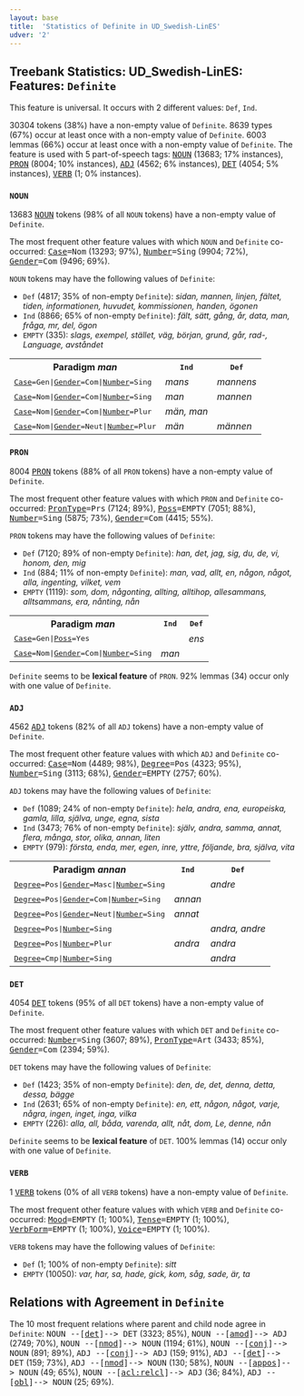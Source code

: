 ```yaml
---
layout: base
title:  'Statistics of Definite in UD_Swedish-LinES'
udver: '2'
---
```


## Treebank Statistics: UD_Swedish-LinES: Features: `Definite`

This feature is universal.
It occurs with 2 different values: `Def`, `Ind`.

30304 tokens (38%) have a non-empty value of `Definite`.
8639 types (67%) occur at least once with a non-empty value of `Definite`.
6003 lemmas (66%) occur at least once with a non-empty value of `Definite`.
The feature is used with 5 part-of-speech tags: <tt><a href="sv_lines-pos-NOUN.html">NOUN</a></tt> (13683; 17% instances), <tt><a href="sv_lines-pos-PRON.html">PRON</a></tt> (8004; 10% instances), <tt><a href="sv_lines-pos-ADJ.html">ADJ</a></tt> (4562; 6% instances), <tt><a href="sv_lines-pos-DET.html">DET</a></tt> (4054; 5% instances), <tt><a href="sv_lines-pos-VERB.html">VERB</a></tt> (1; 0% instances).

### `NOUN`

13683 <tt><a href="sv_lines-pos-NOUN.html">NOUN</a></tt> tokens (98% of all `NOUN` tokens) have a non-empty value of `Definite`.

The most frequent other feature values with which `NOUN` and `Definite` co-occurred: <tt><a href="sv_lines-feat-Case.html">Case</a></tt><tt>=Nom</tt> (13293; 97%), <tt><a href="sv_lines-feat-Number.html">Number</a></tt><tt>=Sing</tt> (9904; 72%), <tt><a href="sv_lines-feat-Gender.html">Gender</a></tt><tt>=Com</tt> (9496; 69%).

`NOUN` tokens may have the following values of `Definite`:

* `Def` (4817; 35% of non-empty `Definite`): <em>sidan, mannen, linjen, fältet, tiden, informationen, huvudet, kommissionen, handen, ögonen</em>
* `Ind` (8866; 65% of non-empty `Definite`): <em>fält, sätt, gång, år, data, man, fråga, mr, del, ögon</em>
* `EMPTY` (335): <em>slags, exempel, stället, väg, början, grund, går, rad-, Language, avståndet</em>

<table>
  <tr><th>Paradigm <i>man</i></th><th><tt>Ind</tt></th><th><tt>Def</tt></th></tr>
  <tr><td><tt><tt><a href="sv_lines-feat-Case.html">Case</a></tt><tt>=Gen</tt>|<tt><a href="sv_lines-feat-Gender.html">Gender</a></tt><tt>=Com</tt>|<tt><a href="sv_lines-feat-Number.html">Number</a></tt><tt>=Sing</tt></tt></td><td><em>mans</em></td><td><em>mannens</em></td></tr>
  <tr><td><tt><tt><a href="sv_lines-feat-Case.html">Case</a></tt><tt>=Nom</tt>|<tt><a href="sv_lines-feat-Gender.html">Gender</a></tt><tt>=Com</tt>|<tt><a href="sv_lines-feat-Number.html">Number</a></tt><tt>=Sing</tt></tt></td><td><em>man</em></td><td><em>mannen</em></td></tr>
  <tr><td><tt><tt><a href="sv_lines-feat-Case.html">Case</a></tt><tt>=Nom</tt>|<tt><a href="sv_lines-feat-Gender.html">Gender</a></tt><tt>=Com</tt>|<tt><a href="sv_lines-feat-Number.html">Number</a></tt><tt>=Plur</tt></tt></td><td><em>män, man</em></td><td></td></tr>
  <tr><td><tt><tt><a href="sv_lines-feat-Case.html">Case</a></tt><tt>=Nom</tt>|<tt><a href="sv_lines-feat-Gender.html">Gender</a></tt><tt>=Neut</tt>|<tt><a href="sv_lines-feat-Number.html">Number</a></tt><tt>=Plur</tt></tt></td><td><em>män</em></td><td><em>männen</em></td></tr>
</table>

### `PRON`

8004 <tt><a href="sv_lines-pos-PRON.html">PRON</a></tt> tokens (88% of all `PRON` tokens) have a non-empty value of `Definite`.

The most frequent other feature values with which `PRON` and `Definite` co-occurred: <tt><a href="sv_lines-feat-PronType.html">PronType</a></tt><tt>=Prs</tt> (7124; 89%), <tt><a href="sv_lines-feat-Poss.html">Poss</a></tt><tt>=EMPTY</tt> (7051; 88%), <tt><a href="sv_lines-feat-Number.html">Number</a></tt><tt>=Sing</tt> (5875; 73%), <tt><a href="sv_lines-feat-Gender.html">Gender</a></tt><tt>=Com</tt> (4415; 55%).

`PRON` tokens may have the following values of `Definite`:

* `Def` (7120; 89% of non-empty `Definite`): <em>han, det, jag, sig, du, de, vi, honom, den, mig</em>
* `Ind` (884; 11% of non-empty `Definite`): <em>man, vad, allt, en, någon, något, alla, ingenting, vilket, vem</em>
* `EMPTY` (1119): <em>som, dom, någonting, allting, alltihop, allesammans, alltsammans, era, nånting, nån</em>

<table>
  <tr><th>Paradigm <i>man</i></th><th><tt>Ind</tt></th><th><tt>Def</tt></th></tr>
  <tr><td><tt><tt><a href="sv_lines-feat-Case.html">Case</a></tt><tt>=Gen</tt>|<tt><a href="sv_lines-feat-Poss.html">Poss</a></tt><tt>=Yes</tt></tt></td><td></td><td><em>ens</em></td></tr>
  <tr><td><tt><tt><a href="sv_lines-feat-Case.html">Case</a></tt><tt>=Nom</tt>|<tt><a href="sv_lines-feat-Gender.html">Gender</a></tt><tt>=Com</tt>|<tt><a href="sv_lines-feat-Number.html">Number</a></tt><tt>=Sing</tt></tt></td><td><em>man</em></td><td></td></tr>
</table>

`Definite` seems to be **lexical feature** of `PRON`. 92% lemmas (34) occur only with one value of `Definite`.

### `ADJ`

4562 <tt><a href="sv_lines-pos-ADJ.html">ADJ</a></tt> tokens (82% of all `ADJ` tokens) have a non-empty value of `Definite`.

The most frequent other feature values with which `ADJ` and `Definite` co-occurred: <tt><a href="sv_lines-feat-Case.html">Case</a></tt><tt>=Nom</tt> (4489; 98%), <tt><a href="sv_lines-feat-Degree.html">Degree</a></tt><tt>=Pos</tt> (4323; 95%), <tt><a href="sv_lines-feat-Number.html">Number</a></tt><tt>=Sing</tt> (3113; 68%), <tt><a href="sv_lines-feat-Gender.html">Gender</a></tt><tt>=EMPTY</tt> (2757; 60%).

`ADJ` tokens may have the following values of `Definite`:

* `Def` (1089; 24% of non-empty `Definite`): <em>hela, andra, ena, europeiska, gamla, lilla, själva, unge, egna, sista</em>
* `Ind` (3473; 76% of non-empty `Definite`): <em>själv, andra, samma, annat, flera, många, stor, olika, annan, liten</em>
* `EMPTY` (979): <em>första, enda, mer, egen, inre, yttre, följande, bra, själva, vita</em>

<table>
  <tr><th>Paradigm <i>annan</i></th><th><tt>Ind</tt></th><th><tt>Def</tt></th></tr>
  <tr><td><tt><tt><a href="sv_lines-feat-Degree.html">Degree</a></tt><tt>=Pos</tt>|<tt><a href="sv_lines-feat-Gender.html">Gender</a></tt><tt>=Masc</tt>|<tt><a href="sv_lines-feat-Number.html">Number</a></tt><tt>=Sing</tt></tt></td><td></td><td><em>andre</em></td></tr>
  <tr><td><tt><tt><a href="sv_lines-feat-Degree.html">Degree</a></tt><tt>=Pos</tt>|<tt><a href="sv_lines-feat-Gender.html">Gender</a></tt><tt>=Com</tt>|<tt><a href="sv_lines-feat-Number.html">Number</a></tt><tt>=Sing</tt></tt></td><td><em>annan</em></td><td></td></tr>
  <tr><td><tt><tt><a href="sv_lines-feat-Degree.html">Degree</a></tt><tt>=Pos</tt>|<tt><a href="sv_lines-feat-Gender.html">Gender</a></tt><tt>=Neut</tt>|<tt><a href="sv_lines-feat-Number.html">Number</a></tt><tt>=Sing</tt></tt></td><td><em>annat</em></td><td></td></tr>
  <tr><td><tt><tt><a href="sv_lines-feat-Degree.html">Degree</a></tt><tt>=Pos</tt>|<tt><a href="sv_lines-feat-Number.html">Number</a></tt><tt>=Sing</tt></tt></td><td></td><td><em>andra, andre</em></td></tr>
  <tr><td><tt><tt><a href="sv_lines-feat-Degree.html">Degree</a></tt><tt>=Pos</tt>|<tt><a href="sv_lines-feat-Number.html">Number</a></tt><tt>=Plur</tt></tt></td><td><em>andra</em></td><td><em>andra</em></td></tr>
  <tr><td><tt><tt><a href="sv_lines-feat-Degree.html">Degree</a></tt><tt>=Cmp</tt>|<tt><a href="sv_lines-feat-Number.html">Number</a></tt><tt>=Sing</tt></tt></td><td></td><td><em>andra</em></td></tr>
</table>

### `DET`

4054 <tt><a href="sv_lines-pos-DET.html">DET</a></tt> tokens (95% of all `DET` tokens) have a non-empty value of `Definite`.

The most frequent other feature values with which `DET` and `Definite` co-occurred: <tt><a href="sv_lines-feat-Number.html">Number</a></tt><tt>=Sing</tt> (3607; 89%), <tt><a href="sv_lines-feat-PronType.html">PronType</a></tt><tt>=Art</tt> (3433; 85%), <tt><a href="sv_lines-feat-Gender.html">Gender</a></tt><tt>=Com</tt> (2394; 59%).

`DET` tokens may have the following values of `Definite`:

* `Def` (1423; 35% of non-empty `Definite`): <em>den, de, det, denna, detta, dessa, bägge</em>
* `Ind` (2631; 65% of non-empty `Definite`): <em>en, ett, någon, något, varje, några, ingen, inget, inga, vilka</em>
* `EMPTY` (226): <em>alla, all, båda, varenda, allt, nåt, dom, Le, denne, nån</em>

`Definite` seems to be **lexical feature** of `DET`. 100% lemmas (14) occur only with one value of `Definite`.

### `VERB`

1 <tt><a href="sv_lines-pos-VERB.html">VERB</a></tt> tokens (0% of all `VERB` tokens) have a non-empty value of `Definite`.

The most frequent other feature values with which `VERB` and `Definite` co-occurred: <tt><a href="sv_lines-feat-Mood.html">Mood</a></tt><tt>=EMPTY</tt> (1; 100%), <tt><a href="sv_lines-feat-Tense.html">Tense</a></tt><tt>=EMPTY</tt> (1; 100%), <tt><a href="sv_lines-feat-VerbForm.html">VerbForm</a></tt><tt>=EMPTY</tt> (1; 100%), <tt><a href="sv_lines-feat-Voice.html">Voice</a></tt><tt>=EMPTY</tt> (1; 100%).

`VERB` tokens may have the following values of `Definite`:

* `Def` (1; 100% of non-empty `Definite`): <em>sitt</em>
* `EMPTY` (10050): <em>var, har, sa, hade, gick, kom, såg, sade, är, ta</em>

## Relations with Agreement in `Definite`

The 10 most frequent relations where parent and child node agree in `Definite`:
<tt>NOUN --[<tt><a href="sv_lines-dep-det.html">det</a></tt>]--> DET</tt> (3323; 85%),
<tt>NOUN --[<tt><a href="sv_lines-dep-amod.html">amod</a></tt>]--> ADJ</tt> (2749; 70%),
<tt>NOUN --[<tt><a href="sv_lines-dep-nmod.html">nmod</a></tt>]--> NOUN</tt> (1194; 61%),
<tt>NOUN --[<tt><a href="sv_lines-dep-conj.html">conj</a></tt>]--> NOUN</tt> (891; 89%),
<tt>ADJ --[<tt><a href="sv_lines-dep-conj.html">conj</a></tt>]--> ADJ</tt> (159; 91%),
<tt>ADJ --[<tt><a href="sv_lines-dep-det.html">det</a></tt>]--> DET</tt> (159; 73%),
<tt>ADJ --[<tt><a href="sv_lines-dep-nmod.html">nmod</a></tt>]--> NOUN</tt> (130; 58%),
<tt>NOUN --[<tt><a href="sv_lines-dep-appos.html">appos</a></tt>]--> NOUN</tt> (49; 65%),
<tt>NOUN --[<tt><a href="sv_lines-dep-acl-relcl.html">acl:relcl</a></tt>]--> ADJ</tt> (36; 84%),
<tt>ADJ --[<tt><a href="sv_lines-dep-obl.html">obl</a></tt>]--> NOUN</tt> (25; 69%).

